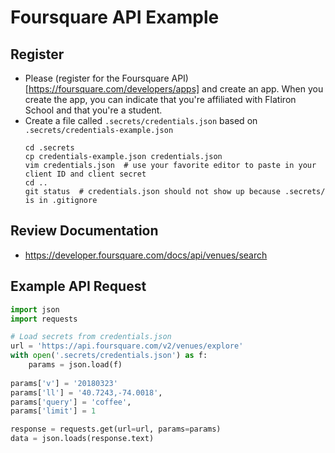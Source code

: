 # Foursquare API Example

## Register

* Please (register for the Foursquare API)[https://foursquare.com/developers/apps] and create an app. When you create the app, you can indicate that you're affiliated with Flatiron School and that you're a student. 
* Create a file called `.secrets/credentials.json` based on `.secrets/credentials-example.json`
  ```
  cd .secrets
  cp credentials-example.json credentials.json
  vim credentials.json  # use your favorite editor to paste in your client ID and client secret
  cd ..
  git status  # credentials.json should not show up because .secrets/ is in .gitignore
  ```

## Review Documentation

* https://developer.foursquare.com/docs/api/venues/search

## Example API Request

```python
import json
import requests

# Load secrets from credentials.json
url = 'https://api.foursquare.com/v2/venues/explore'
with open('.secrets/credentials.json') as f:
    params = json.load(f)
    
params['v'] = '20180323'
params['ll'] = '40.7243,-74.0018',
params['query'] = 'coffee',
params['limit'] = 1

response = requests.get(url=url, params=params)
data = json.loads(response.text)
```

